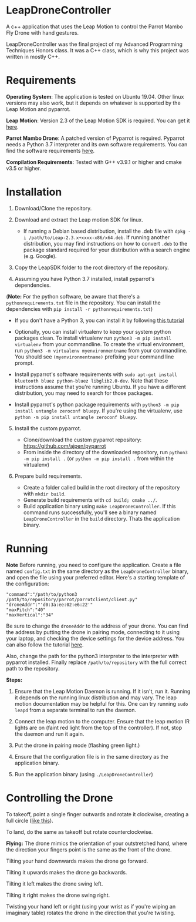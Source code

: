 # LeapDroneController

A c++ application that uses the Leap Motion to control the Parrot Mambo Fly Drone with hand gestures. 

LeapDroneController was the final project of my Advanced Programming Techniques Honors class. It was  a C++ class, which is why this project was written in mostly C++.

Requirements
============

**Operating System**: The application is tested on Ubuntu 19.04. Other linux versions may also work, but it depends on whatever is supported by the Leap Motion and pyparrot.


**Leap Motion**: Version 2.3 of the Leap Motion SDK is required. You can get it [here](https://developer.leapmotion.com/sdk/v2). 


**Parrot Mambo Drone**: A patched version of Pyparrot is required. Pyparrot needs a Python 3.7 interpreter and its own software requirements. You can find the software requirements [here](https://pyparrot.readthedocs.io/en/latest/installation.html).


**Compilation Requirements**: Tested with G++ v3.9.1 or higher and cmake v3.5 or higher.  


Installation
============

1. Download/Clone the repository. 

2. Download and extract the Leap motion SDK for linux.
    - If running a Debian based distribution, install the .deb file with `dpkg -i /path/to/Leap-2.3.x+xxxx-x86/x64.deb`. If running another distribution, you may find instructions on how to convert `.deb` to the package standard required for your distribution with a search engine (e.g. Google).

3. Copy the LeapSDK folder to the root directory of the repository. 

4. Assuming you have Python 3.7 installed, install pyparrot's dependencies.  

(**Note:** For the python software, be aware that there's a `pythonrequirements.txt` file in the repository. You can install the dependencies with `pip install -r pythonrequirements.txt`)
   - If you don't have a Python 3, you can install it by following [this tutorial](https://linuxize.com/post/how-to-install-python-3-7-on-ubuntu-18-04/)
   
   - Optionally, you can install virtualenv to keep your system python packages clean. To install virtualenv run `python3 -m pip install virtualenv` from your commandline. To create the virtual environment, run `python3 -m virtualenv myenvironmentname` from your commandline. You should see `(myenvironmentname)` prefixing your command line prompt.
   
   - Install pyparrot's software requirements with `sudo apt-get install bluetooth bluez python-bluez libglib2.0-dev`. Note that these instructions assume that you're running Ubuntu. If you have a different distribution, you may need to search for those packages.
   
   - Install pyparrot's python package requirements with `python3 -m pip install untangle zeroconf bluepy`. If you're using the virtualenv, use `python -m pip install untangle zeroconf bluepy`.
  
5. Install the custom pyparrot.
    - Clone/download the custom pyparrot repository: https://github.com/ajpen/pyparrot
    - From inside the directory of the downloaded repository, run `python3 -m pip install .` (or `python -m pip install .` from within the virtualenv)
    

6. Prepare build requirements.
    - Create a folder called build in the root directory of the repository with `mkdir build`.
    - Generate build requirements with `cd build; cmake ../`.
    - Build application binary using `make LeapDroneController`. If this command runs successfully, you'll see a binary named `LeapDroneController` in the `build` directory. Thats the application binary. 
    
    
Running
=========

**Note** Before running, you need to configure the application. Create a file named `config.txt` in the same directory as the `LeapDroneController` binary, and open the file using your preferred editor. Here's a starting template of the configuration:

```
"command":"/path/to/python3 /path/to/repository/parrot/parrotclient/client.py"
"droneAddr":"'d0:3a:ee:02:e6:22'"
"maxPitch":"40"
"maxVertical":"34"
```

Be sure to change the `droneAddr` to the address of your drone. You can find the address by putting the drone in pairing mode, connecting to it using your laptop, and checking the device settings for the device address. You can also follow the tutorial [here](https://pyparrot.readthedocs.io/en/latest/quickstartminidrone.html#ble-connection).

Also, change the path for the python3 interpreter to the interpreter with pyparrot installed. 
Finally replace `/path/to/repository` with the full correct path to the repository.


**Steps:**

1. Ensure that the Leap Motion Daemon is running. If it isn't, run it. Running it depends on the running linux distribution and may vary. The leap motion documentation may be helpful for this. One can try running `sudo leapd` from a separate terminal to run the daemon. 

2. Connect the leap motion to the computer. Ensure that the leap motion IR lights are on (faint red light from the top of the controller). If not, stop the daemon and run it again. 

3. Put the drone in pairing mode (flashing green light.)

4. Ensure that the configuration file is in the same directory as the application binary.

5. Run the application binary (using `./LeapDroneController`)


Controlling the Drone
======================

To takeoff, point a single finger outwards and rotate it clockwise, creating a full circle ([like this](https://www.youtube.com/watch?v=nHHD996k7G4)).

To land, do the same as takeoff but rotate counterclockwise.

**Flying:** 
The drone mimics the orientation of your outstretched hand, where the direction your fingers point is the same as the front of the drone. 

Tilting your hand downwards makes the drone go forward. 

Tilting it upwards makes the drone go backwards. 

Tilting it left makes the drone swing left. 

Tilting it right makes the drone swing right. 

Twisting your hand left or right (using your wrist as if you're wiping an imaginary table) rotates the drone in the direction that you're twisting.

